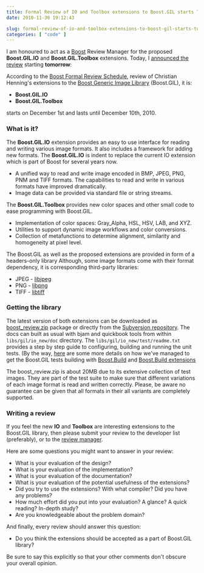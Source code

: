 ```yaml
---
title: Formal Review of IO and Toolbox extensions to Boost.GIL starts TOMORROW
date: 2010-11-30 19:12:43

slug: formal-review-of-io-and-toolbox-extensions-to-boost-gil-starts-tomorrow
categories: [ "code" ]
---
```


I am honoured to act as a [Boost](http://boost.org) Review Manager for the proposed **Boost.GIL.IO** and **Boost.GIL.Toolbox** extensions. Today, I [announced the review](http://thread.gmane.org/gmane.comp.lib.boost.devel/211255) starting **tomorrow**:


According to the [Boost Formal Review Schedule](http://www.boost.org/community/review_schedule.html), review of Christian Henning's extensions to the [Boost Generic Image Library](http://www.boost.org/doc/libs/release/libs/gil/doc/index.html) (Boost.GIL), it is:

* **Boost.GIL.IO**
* **Boost.GIL.Toolbox**

starts on December 1st and lasts until December 10th, 2010.


### What is it?


The **Boost.GIL.IO** extension provides an easy to use interface for reading and writing various image formats. It also includes a framework for adding new formats. The **Boost.GIL.IO** is indent to replace the current IO extension which is part of Boost for several years now.

* A unified way to read and write image encoded in BMP, JPEG, PNG, PNM and TIFF formats. The capabilities to read and write in various formats have improved dramatically.
* Image data can be provided via standard file or string streams.

The **Boost.GIL.Toolbox** provides new color spaces and other small code to ease programming with Boost.GIL.

* Implementation of color spaces: Gray_Alpha, HSL, HSV, LAB, and XYZ.
* Utilities to support dynamic image workflows and color conversions.
* Collection of metafunctions to determine alignment, similarity and homogeneity at pixel level.


The Boost.GIL as well as the proposed extensions are provided in form of a headers-only library Although, some image formats come with their format dependency, it is corresponding third-party libraries:

* JPEG - [libjpeg](http://www.ijg.org/)
* PNG  - [libpng](http://www.libpng.org/pub/png/libpng.html)
* TIFF - [libtiff](http://www.remotesensing.org/libtiff/)


### Getting the library


The latest version of both extensions can be downloaded as [boost_review.zip](http://gil-contributions.googlecode.com/files/boost_review.zip) package or directly from the [Subversion repository](http://code.google.com/p/gil-contributions/source/browse/trunk/gil_2/). The docs can built as usual with bjam and quickbook tools from within `libs/gil/io_new/doc` directory. The `libs/gil/io_new/test/readme.txt` provides a step by step guide to configuring, building and running the unit tests. (By the way, [here](/?p=2113) are some more details on how we've managed to get the Boost.GIL tests building with [Boost.Build](http://www.boost.org/doc/tools/build/index.html) and [Boost.Build extensions](http://svn.boost.org/svn/boost/sandbox/tools/build_extensions/)


The boost_review.zip is about 20MB due to its extensive collection of test images. They are part of the test suite to make sure that different variations of each image format is read and written correctly. Please, be aware no guarantee can be given that all formats in their all variants are completely supported.


### Writing a review


If you feel the new **IO** and **Toolbox** are interesting extensions to the Boost.GIL library, then please submit your review to the developer list (preferably), or to the [review manager](/contact).


Here are some questions you might want to answer in your review:

* What is your evaluation of the design?
* What is your evaluation of the implementation?
* What is your evaluation of the documentation?
* What is your evaluation of the potential usefulness of the extensions?
* Did you try to use the extensions? With what compiler? Did you have any problems?
* How much effort did you put into your evaluation? A glance? A quick reading? In-depth study?
* Are you knowledgeable about the problem domain?


And finally, every review should answer this question:

* Do you think the extensions should be accepted as a part of Boost.GIL library?


Be sure to say this explicitly so that your other comments don't obscure your overall opinion.
